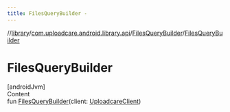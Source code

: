 ```yaml
---
title: FilesQueryBuilder -
---
```

//[library](../../index.md)/[com.uploadcare.android.library.api](../index.md)/[FilesQueryBuilder](index.md)/[FilesQueryBuilder](-files-query-builder.md)



# FilesQueryBuilder  
[androidJvm]  
Content  
fun [FilesQueryBuilder](-files-query-builder.md)(client: [UploadcareClient](../-uploadcare-client/index.md))  



